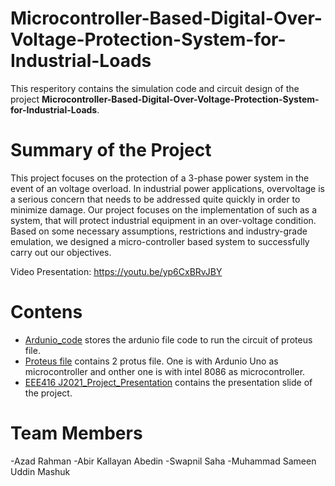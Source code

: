 # Microcontroller-Based-Digital-Over-Voltage-Protection-System-for-Industrial-Loads

This resperitory contains the simulation code and circuit design of the project **Microcontroller-Based-Digital-Over-Voltage-Protection-System-for-Industrial-Loads**.

# Summary of the Project 

This project focuses on the protection of a 3-phase power system in the event of an voltage overload. In industrial power applications, overvoltage is a serious concern that needs to be addressed quite quickly in order to minimize damage. Our project focuses on the implementation of such as a system, that will protect industrial equipment in an over-voltage condition. Based on some necessary assumptions, restrictions and industry-grade emulation, we designed a micro-controller based system to successfully carry out our objectives.

Video Presentation: https://youtu.be/yp6CxBRvJBY

# Contens
- [Ardunio_code](https://github.com/swapnil-saha/Microcontroller-Based-Digital-Over-Voltage-Protection-System-for-Industrial-Loads/tree/main/Ardunio_code) stores the ardunio file code to run the circuit of proteus file.
- [Proteus file](https://github.com/swapnil-saha/Microcontroller-Based-Digital-Over-Voltage-Protection-System-for-Industrial-Loads/tree/main/Proteus%20file) contains 2 protus file. One is with Ardunio Uno as microcontroller and onther one is with intel 8086 as microcontroller.
- [EEE416 J2021_Project_Presentation](https://github.com/swapnil-saha/Microcontroller-Based-Digital-Over-Voltage-Protection-System-for-Industrial-Loads/blob/main/EEE416%20J2021_Project_Presentation.pptx) contains the presentation slide of the project.

# Team Members
-Azad Rahman
-Abir Kallayan Abedin
-Swapnil Saha
-Muhammad Sameen Uddin Mashuk



